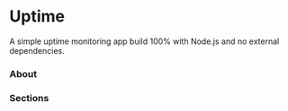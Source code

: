 # Uptime
A simple uptime monitoring app build 100% with Node.js and no external dependencies.

### About

### Sections
